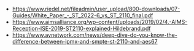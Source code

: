 - https://www.riedel.net/fileadmin/user_upload/800-downloads/07-Guides/White_Paper_-_ST_2022-6_vs_ST_2110_final.pdf
- https://www.aimsalliance.org/wp-content/uploads/2019/02/4.-AIMS-Reception-ISE-2019-ST2110-explained-Hildebrand.pdf
- https://www.avnetwork.com/news/deep-dive-do-you-know-the-difference-between-ipmx-and-smpte-st-2110-and-aes67
